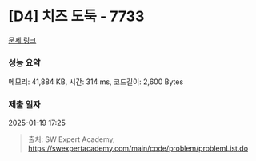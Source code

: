 # [D4] 치즈 도둑 - 7733 

[문제 링크](https://swexpertacademy.com/main/code/problem/problemDetail.do?contestProbId=AWrDOdQqRCUDFARG) 

### 성능 요약

메모리: 41,884 KB, 시간: 314 ms, 코드길이: 2,600 Bytes

### 제출 일자

2025-01-19 17:25



> 출처: SW Expert Academy, https://swexpertacademy.com/main/code/problem/problemList.do